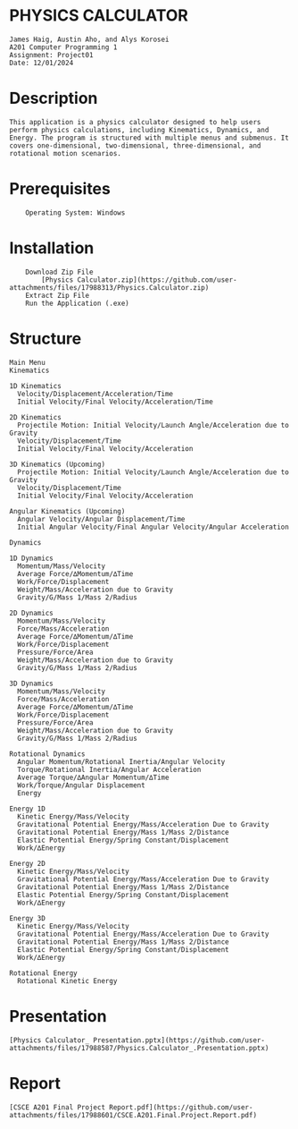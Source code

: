 # PHYSICS CALCULATOR

    James Haig, Austin Aho, and Alys Korosei
    A201 Computer Programming 1
    Assignment: Project01
    Date: 12/01/2024

# Description
    This application is a physics calculator designed to help users perform physics calculations, including Kinematics, Dynamics, and Energy. The program is structured with multiple menus and submenus. It covers one-dimensional, two-dimensional, three-dimensional, and rotational motion scenarios. 

# Prerequisites
        Operating System: Windows
        
# Installation
        Download Zip File
            [Physics Calculator.zip](https://github.com/user-attachments/files/17988313/Physics.Calculator.zip)
        Extract Zip File
        Run the Application (.exe)
    
# Structure

    Main Menu
    Kinematics
    
    1D Kinematics
      Velocity/Displacement/Acceleration/Time 					
      Initial Velocity/Final Velocity/Acceleration/Time								
    
    2D Kinematics
      Projectile Motion: Initial Velocity/Launch Angle/Acceleration due to Gravity
      Velocity/Displacement/Time							
      Initial Velocity/Final Velocity/Acceleration					
    
    3D Kinematics (Upcoming)
      Projectile Motion: Initial Velocity/Launch Angle/Acceleration due to Gravity  
      Velocity/Displacement/Time
      Initial Velocity/Final Velocity/Acceleration
      
    Angular Kinematics (Upcoming)
      Angular Velocity/Angular Displacement/Time
      Initial Angular Velocity/Final Angular Velocity/Angular Acceleration
    
    Dynamics
    
    1D Dynamics
      Momentum/Mass/Velocity													
      Average Force/∆Momentum/∆Time					
      Work/Force/Displacement						
      Weight/Mass/Acceleration due to Gravity				
      Gravity/G/Mass 1/Mass 2/Radius					

    2D Dynamics
      Momentum/Mass/Velocity
      Force/Mass/Acceleration
      Average Force/∆Momentum/∆Time
      Work/Force/Displacement
      Pressure/Force/Area
      Weight/Mass/Acceleration due to Gravity
      Gravity/G/Mass 1/Mass 2/Radius

    3D Dynamics
      Momentum/Mass/Velocity
      Force/Mass/Acceleration
      Average Force/∆Momentum/∆Time
      Work/Force/Displacement
      Pressure/Force/Area
      Weight/Mass/Acceleration due to Gravity
      Gravity/G/Mass 1/Mass 2/Radius

    Rotational Dynamics
      Angular Momentum/Rotational Inertia/Angular Velocity			
      Torque/Rotational Inertia/Angular Acceleration
      Average Torque/∆Angular Momentum/∆Time
      Work/Torque/Angular Displacement
      Energy
    
    Energy 1D
      Kinetic Energy/Mass/Velocity						
      Gravitational Potential Energy/Mass/Acceleration Due to Gravity
      Gravitational Potential Energy/Mass 1/Mass 2/Distance
      Elastic Potential Energy/Spring Constant/Displacement		
      Work/∆Energy								

    Energy 2D
      Kinetic Energy/Mass/Velocity
      Gravitational Potential Energy/Mass/Acceleration Due to Gravity
      Gravitational Potential Energy/Mass 1/Mass 2/Distance
      Elastic Potential Energy/Spring Constant/Displacement
      Work/∆Energy

    Energy 3D
      Kinetic Energy/Mass/Velocity
      Gravitational Potential Energy/Mass/Acceleration Due to Gravity
      Gravitational Potential Energy/Mass 1/Mass 2/Distance
      Elastic Potential Energy/Spring Constant/Displacement
      Work/∆Energy

    Rotational Energy
      Rotational Kinetic Energy

# Presentation
    [Physics Calculator_ Presentation.pptx](https://github.com/user-attachments/files/17988587/Physics.Calculator_.Presentation.pptx)

# Report

    [CSCE A201 Final Project Report.pdf](https://github.com/user-attachments/files/17988601/CSCE.A201.Final.Project.Report.pdf)

    
